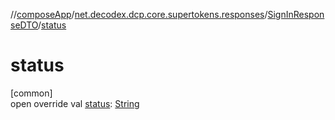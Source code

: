 //[composeApp](../../../index.md)/[net.decodex.dcp.core.supertokens.responses](../index.md)/[SignInResponseDTO](index.md)/[status](status.md)

# status

[common]\
open override val [status](status.md): [String](https://kotlinlang.org/api/latest/jvm/stdlib/kotlin/-string/index.html)
